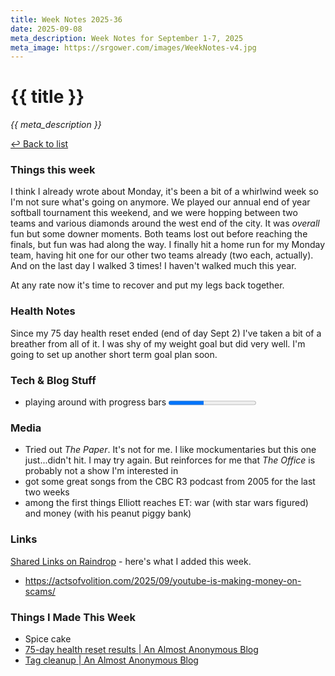 ```yaml
---
title: Week Notes 2025-36
date: 2025-09-08
meta_description: Week Notes for September 1-7, 2025
meta_image: https://srgower.com/images/WeekNotes-v4.jpg
---
```


# {{ title }}

*{{ meta_description }}*

[↩ Back to list](/weeknotes/)

### Things this week 
I think I already wrote about Monday, it's been a bit of a whirlwind week so I'm not sure what's going on anymore. We played our annual end of year softball tournament this weekend, and we were hopping between two teams and various diamonds around the west end of the city. It was *overall* fun but some downer moments. Both teams lost out before reaching the finals, but fun was had along the way. I finally hit a home run for my Monday team, having hit one for our other two teams already (two each, actually). And on the last day I walked 3 times! I haven't walked much this year. 

At any rate now it's time to recover and put my legs back together. 
### Health Notes
Since my 75 day health reset ended (end of day Sept 2) I've taken a bit of a breather from all of it. I was shy of my weight goal but did very well. I'm going to set up another short term goal plan soon. 
### Tech & Blog Stuff 
- playing around with progress bars 
<label for="bookgoals"></label>
<progress id="bookgoals" max="15" value="6"></progress>

### Media 
- Tried out *The Paper*. It's not for me. I like mockumentaries but this one just...didn't hit. I may try again. But reinforces for me that *The Office* is probably not a show I'm interested in 
- got some great songs from the CBC R3 podcast from 2005 for the last two weeks
- among the first things Elliott reaches ET: war (with star wars figured) and money (with his peanut piggy bank)
### Links 
[Shared Links on Raindrop](https://raindrop.io/srgower/shared-links-56296964) - here's what I added this week. 
- https://actsofvolition.com/2025/09/youtube-is-making-money-on-scams/
### Things I Made This Week
- Spice cake 
- [75-day health reset results | An Almost Anonymous Blog](https://lwgrs.bearblog.dev/health-reset-results/)
- [Tag cleanup | An Almost Anonymous Blog](https://lwgrs.bearblog.dev/tag-cleanup/)

